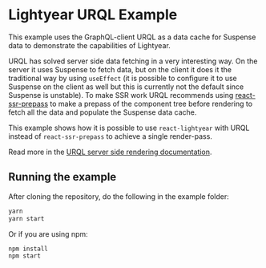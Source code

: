 # Lightyear URQL Example

This example uses the GraphQL-client URQL as a data cache for Suspense data to demonstrate the capabilities of Lightyear. 

URQL has solved server side data fetching in a very interesting way. On the server it uses Suspense to fetch data, but on the client it does it the traditional way by using `useEffect` (it is possible to configure it to use Suspense on the client as well but this is currently not the default since Suspense is unstable). To make SSR work URQL recommends using [react-ssr-prepass](https://github.com/FormidableLabs/react-ssr-prepass) to make a prepass of the component tree before rendering to fetch all the data and populate the Suspense data cache.

This example shows how it is possible to use `react-lightyear` with URQL instead of `react-ssr-prepass` to achieve a single render-pass.

Read more in the [URQL server side rendering documentation](https://formidable.com/open-source/urql/docs/basics/#server-side-rendering).

## Running the example

After cloning the repository, do the following in the example folder:

```sh
yarn
yarn start
```

Or if you are using npm:

```sh
npm install
npm start
```
